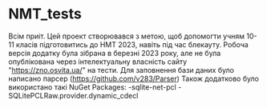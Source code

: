 # NMT_tests
Всім приіт.
Цей проект створювався з метою, щоб допомогти учням 10-11 класів підготовитись до НМТ 2023, навіть під час блекауту.
Робоча версія додатку була зібрана в березні 2023 року, але не була опублікована через інтелектуальну власність сайту "https://zno.osvita.ua/" на тести.
Для заповнення бази даних було написано парсер (https://github.com/v283/Parser)
Також додатково було використано такі NuGet Packages:
-sqlite-net-pcl
-SQLitePCLRaw.provider.dynamic_cdecl


